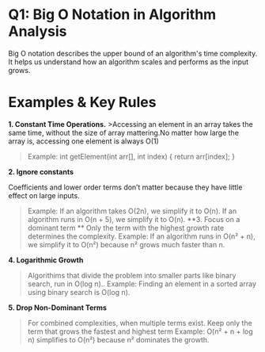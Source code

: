 # Q1:  Big O Notation in Algorithm Analysis

Big O notation describes the upper bound of an algorithm's time complexity. It helps us understand how an algorithm scales and performs as the input grows.

# Examples & Key Rules 

**1. Constant Time Operations.**
    >Accessing an element in an array takes the same time, without the size of array mattering.No matter how large the  array is, accessing one element is always O(1)
 >Example:
  int getElement(int arr[], int index) {
    return arr[index]; 
}


**2. Ignore constants**

Coefficients and lower order terms don’t matter because they have little effect on large inputs.

>Example:
    If an algorithm takes O(2n), we simplify it to O(n).
    If an algorithm runs in O(n + 5), we simplify it to O(n).
**3. Focus on a dominant term **
   > Only the term with the highest growth rate determines the complexity.
   > Example:
      If an algorithm runs in O(n² + n), we simplify it to O(n²) because n² grows much faster than n.

   **4.  Logarithmic Growth**
   > Algorithims that divide the problem into smaller parts like binary search, run in O(log n)..
   > Example:
    Finding an element in a sorted array using binary search is O(log n).

**5. Drop Non-Dominant Terms**
   > For combined complexities, when multiple terms exist. Keep only the term that grows the fastest and highest term
   > Example:
     O(n² + n + log n) simplifies to O(n²) because n² dominates the growth.


